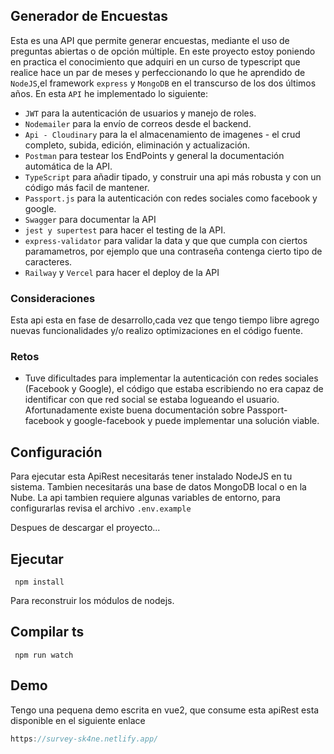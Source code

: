 ## Generador de Encuestas

Esta es una API que permite generar encuestas, mediante el uso de preguntas abiertas o de opción múltiple. En este proyecto estoy poniendo en practica el conocimiento que adquiri en un curso de typescript que realice hace un par de meses y perfeccionando lo que he aprendido de `NodeJS`,el framework `express` y `MongoDB` en el transcurso de los dos últimos años. En esta `API` he implementado lo siguiente:

* `JWT` para la autenticación de usuarios y manejo de roles.
* `Nodemailer` para la envío de correos desde el backend.
* `Api - Cloudinary` para la el almacenamiento de imagenes - el crud completo, subida, edición, eliminación y actualización.
* `Postman` para testear los EndPoints y general la documentación automática de la API.
* `TypeScript` para añadir tipado, y construir una api más robusta y con un código más facil de mantener.
* `Passport.js` para la autenticación con redes sociales como facebook y google. 
* `Swagger` para documentar la API
* `jest y supertest` para hacer el testing de la API.
* `express-validator` para validar la data y que que cumpla con ciertos paramametros, por ejemplo que una contraseña contenga cierto tipo de caracteres. 
* `Railway` y `Vercel` para hacer el deploy de la API 

### Consideraciones
Esta api esta en fase de desarrollo,cada vez que tengo tiempo libre agrego nuevas funcionalidades y/o realizo optimizaciones en el código fuente.  

### Retos
* Tuve dificultades para implementar la autenticación con redes sociales (Facebook y Google), el código que estaba escribiendo no era capaz de identificar con que red social se estaba logueando el usuario. Afortunadamente existe buena documentación sobre Passport-facebook y google-facebook y puede implementar una solución viable. 

## Configuración

Para ejecutar esta ApiRest necesitarás tener instalado NodeJS en tu sistema. Tambien necesitarás una base de datos MongoDB local o en la Nube. La api tambien requiere algunas variables de entorno, para configurarlas revisa el archivo `.env.example`

Despues de descargar el proyecto...

## Ejecutar

```
 npm install 
```
Para reconstruir los módulos de nodejs.

## Compilar ts

```
 npm run watch
```

## Demo
Tengo una pequena demo escrita en vue2, que consume esta apiRest esta disponible en el siguiente enlace

```js
https://survey-sk4ne.netlify.app/
```
